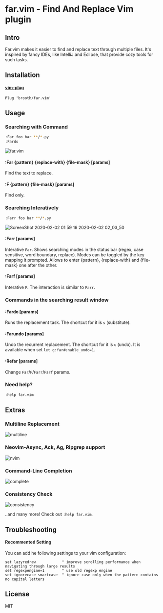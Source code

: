 # far.vim - Find And Replace Vim plugin

## Intro
Far.vim makes it easier to find and replace text through multiple files.
It's inspired by fancy IDEs, like IntelliJ and Eclipse, that provide
cozy tools for such tasks.

## Installation
#### [vim-plug](https://github.com/junegunn/vim-plug)
```vim
Plug 'brooth/far.vim'
```

## Usage

### Searching with Command
```bash
:Far foo bar **/*.py
:Fardo
```
![far.vim](https://cloud.githubusercontent.com/assets/9823254/20861878/77dd1882-b9b4-11e6-9b48-8bc60f3d7ec0.gif)

#### :Far {pattern} {replace-with} {file-mask} [params]
Find the text to replace.

#### :F {pattern} {file-mask} [params]
Find only.

### Searching Interatively

```bash
:Farr foo bar **/*.py
```

![ScreenShot 2020-02-02 01 59 19 2020-02-02 02_03_50](https://user-images.githubusercontent.com/30200581/73597060-3155b200-4563-11ea-82cc-2888a44b98aa.gif)

#### :Farr [params]
Interative `Far`. Shows searching modes in the status bar (regex, case sensitive, word boundary, replace). Modes can be toggled by the key mapping it prompted. Allows to enter {pattern}, {replace-with} and {file-mask} one after the other.

#### :Farf [params]
Interative `F`. The interaction is similar to `Farr`.

### Commands in the searching result window

#### :Fardo [params]
Runs the replacement task. The shortcut for it is `s` (substitute).

#### :Farundo [params]
Undo the recurrent replacement. The shortcut for it is `u` (undo). It is available when set `let g:far#enable_undo=1`.

#### :Refar [params]
Change `Far`/`F`/`Farr`/`Farf` params.


### Need help?
```bash
:help far.vim
```

## Extras
### Multiline Replacement
![multiline](https://cloud.githubusercontent.com/assets/9823254/20029467/193b7f58-a366-11e6-9a22-05e8464ec0e4.gif)

### Neovim-Async, Ack, Ag, Ripgrep support
![nvim](https://cloud.githubusercontent.com/assets/9823254/20861644/72df878a-b9ae-11e6-9762-449c5d0a1faf.gif)

### Command-Line Completion
![complete](https://cloud.githubusercontent.com/assets/9823254/20029477/8076abd4-a366-11e6-8711-9b4e18367c80.gif)

### Consistency Check
![consistency](https://cloud.githubusercontent.com/assets/9823254/20029514/70475168-a367-11e6-9a2d-53614730307b.gif)


..and many more! Check out `:help far.vim`.

## Troubleshooting

#### Recommented Setting
You can add he following settings to your vim configuration:

```vim
set lazyredraw            " improve scrolling performance when navigating through large results
set regexpengine=1        " use old regexp engine
set ignorecase smartcase  " ignore case only when the pattern contains no capital letters
```

## License
MIT
